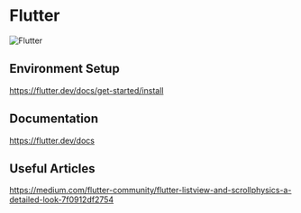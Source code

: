 # Flutter

![Flutter](https://cdn-images-1.medium.com/max/1600/1*TFZQzyVAHLVXI_wNreokGA.png)

## Environment Setup

https://flutter.dev/docs/get-started/install

## Documentation

https://flutter.dev/docs

## Useful Articles

https://medium.com/flutter-community/flutter-listview-and-scrollphysics-a-detailed-look-7f0912df2754
